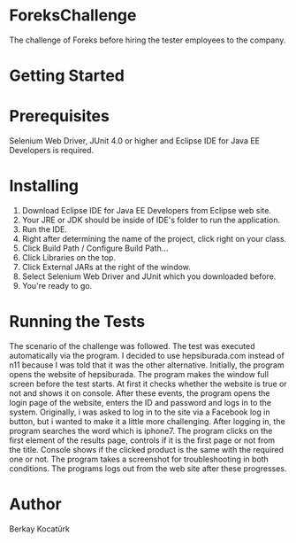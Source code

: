 # ForeksChallenge
The challenge of Foreks before hiring the tester employees to the company.

# Getting Started

# Prerequisites
Selenium Web Driver, JUnit 4.0 or higher and Eclipse IDE for Java EE Developers is required.

# Installing
1. Download Eclipse IDE for Java EE Developers from Eclipse web site.
2. Your JRE or JDK should be inside of IDE's folder to run the application.
3. Run the IDE.
4. Right after determining the name of the project, click right on your class.
5. Click Build Path / Configure Build Path...
6. Click Libraries on the top.
7. Click External JARs at the right of the window.
8. Select Selenium Web Driver and JUnit which you downloaded before.
9. You're ready to go.

# Running the Tests
The scenario of the challenge was followed. The test was executed automatically via the program. I decided to use hepsiburada.com instead of n11 because I was told that it was the other alternative.
Initially, the program opens the website of hepsiburada. The program makes the window full screen before the test starts. At first it checks whether the website is true or not and shows it on console. 
After these events, the program opens the login page of the website, enters the ID and password and logs in to the system. Originally, i was asked to log in to the site via a Facebook log in button, but i wanted to make it a little more challenging. After logging in, the program searches the word which is iphone7. The program 
clicks on the first element of the results page, controls if it is the first page or not from the title. Console shows if the clicked product is the same with the required one or not. The program takes a screenshot for troubleshooting in both conditions.
The programs logs out from the web site after these progresses.

# Author
Berkay Kocatürk
